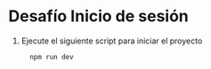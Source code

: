 # Desafío Inicio de sesión

1. Ejecute el siguiente script para iniciar el proyecto

   ```
     npm run dev
   ```
